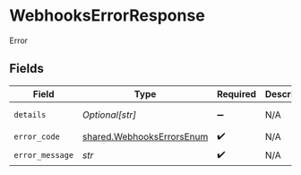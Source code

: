 # WebhooksErrorResponse

Error


## Fields

| Field                                                                                        | Type                                                                                         | Required                                                                                     | Description                                                                                  | Example                                                                                      |
| -------------------------------------------------------------------------------------------- | -------------------------------------------------------------------------------------------- | -------------------------------------------------------------------------------------------- | -------------------------------------------------------------------------------------------- | -------------------------------------------------------------------------------------------- |
| `details`                                                                                    | *Optional[str]*                                                                              | :heavy_minus_sign:                                                                           | N/A                                                                                          | https://play.numscript.org/?payload=eyJlcnJvciI6ImFjY291bnQgaGFkIGluc3VmZmljaWVudCBmdW5kcyJ9 |
| `error_code`                                                                                 | [shared.WebhooksErrorsEnum](../../models/shared/webhookserrorsenum.md)                       | :heavy_check_mark:                                                                           | N/A                                                                                          | VALIDATION                                                                                   |
| `error_message`                                                                              | *str*                                                                                        | :heavy_check_mark:                                                                           | N/A                                                                                          | [VALIDATION] invalid 'cursor' query param                                                    |